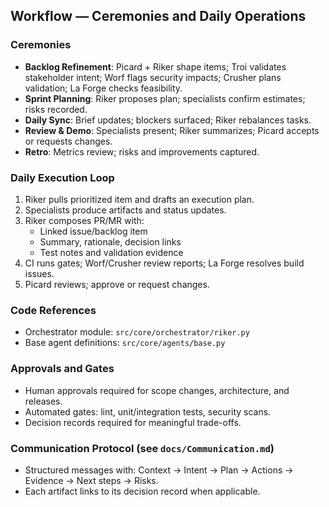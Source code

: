 ## Workflow — Ceremonies and Daily Operations

### Ceremonies
- **Backlog Refinement**: Picard + Riker shape items; Troi validates stakeholder intent; Worf flags security impacts; Crusher plans validation; La Forge checks feasibility.
- **Sprint Planning**: Riker proposes plan; specialists confirm estimates; risks recorded.
- **Daily Sync**: Brief updates; blockers surfaced; Riker rebalances tasks.
- **Review & Demo**: Specialists present; Riker summarizes; Picard accepts or requests changes.
- **Retro**: Metrics review; risks and improvements captured.

### Daily Execution Loop
1. Riker pulls prioritized item and drafts an execution plan.
2. Specialists produce artifacts and status updates.
3. Riker composes PR/MR with:
   - Linked issue/backlog item
   - Summary, rationale, decision links
   - Test notes and validation evidence
4. CI runs gates; Worf/Crusher review reports; La Forge resolves build issues.
5. Picard reviews; approve or request changes.

### Code References
- Orchestrator module: `src/core/orchestrator/riker.py`
- Base agent definitions: `src/core/agents/base.py`

### Approvals and Gates
- Human approvals required for scope changes, architecture, and releases.
- Automated gates: lint, unit/integration tests, security scans.
- Decision records required for meaningful trade-offs.

### Communication Protocol (see `docs/Communication.md`)
- Structured messages with: Context → Intent → Plan → Actions → Evidence → Next steps → Risks.
- Each artifact links to its decision record when applicable.


